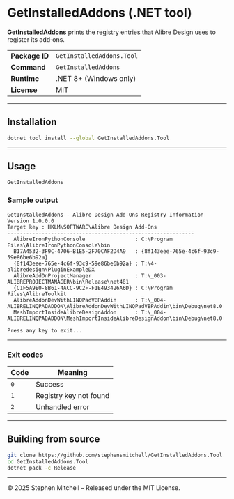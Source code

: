 # GetInstalledAddons (.NET tool)

**GetInstalledAddons** prints the registry entries that Alibre Design uses to register its add‑ons.

| | |
|---|---|
| **Package ID** | `GetInstalledAddons.Tool` |
| **Command**   | `GetInstalledAddons` |
| **Runtime**   | .NET 8+ (Windows only) |
| **License**   | MIT |

---

## Installation

```bash
dotnet tool install --global GetInstalledAddons.Tool
```

---

## Usage

```bash
GetInstalledAddons
```

### Sample output

```text
GetInstalledAddons - Alibre Design Add-Ons Registry Information
Version 1.0.0.0
Target key : HKLM\SOFTWARE\Alibre Design Add-Ons
------------------------------------------------------------
  AlibreIronPythonConsole                : C:\Program Files\AlibreIronPythonConsole\bin
  B17A4532-3F9C-4706-B1E5-2F70CAF2D4A9   : {8f143eee-765e-4c6f-93c9-59e86be6b92a}
  {8f143eee-765e-4c6f-93c9-59e86be6b92a} : T:\4-alibredesign\PluginExampleDX
  AlibreAddOnProjectManager              : T:\_003-ALIBREPROJECTMANAGER\bin\Release\net481
  {C1F5A9E0-8B61-4ACC-9C2F-F1E493426A6D} : C:\Program Files\AlibreToolkit
  AlibreAddonDevWithLINQPadVBPAddin      : T:\_004-ALIBRELINQPADADDON\AlibreAddonDevWithLINQPadVBPAddin\bin\Debug\net8.0
  MeshImportInsideAlibreDesignAddon      : T:\_004-ALIBRELINQPADADDON\MeshImportInsideAlibreDesignAddon\bin\Debug\net8.0

Press any key to exit...
```

---

### Exit codes

| Code | Meaning |
|------|---------|
| `0`  | Success |
| `1`  | Registry key not found |
| `2`  | Unhandled error |

---

## Building from source

```bash
git clone https://github.com/stephensmitchell/GetInstalledAddons.Tool
cd GetInstalledAddons.Tool
dotnet pack -c Release
```

---

© 2025 Stephen Mitchell – Released under the MIT License.
